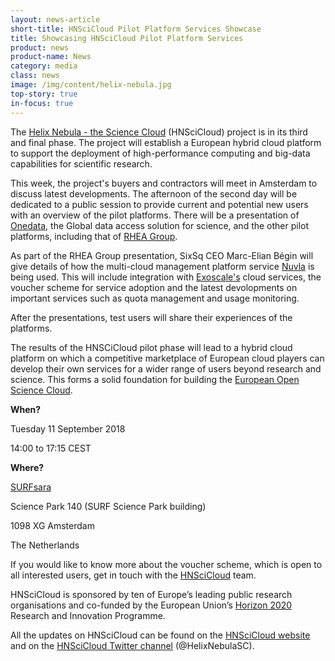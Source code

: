 ```yaml
---
layout: news-article
short-title: HNSciCloud Pilot Platform Services Showcase
title: Showcasing HNSciCloud Pilot Platform Services 
product: news
product-name: News
category: media
class: news
image: /img/content/helix-nebula.jpg
top-story: true
in-focus: true
---
```


The [Helix Nebula - the Science Cloud](http://www.hnscicloud.eu/) (HNSciCloud) project is in its third and final phase. The project will establish a European hybrid cloud platform to support the deployment of high-performance computing and big-data capabilities for scientific research. 

This week, the project's buyers and contractors will meet in Amsterdam to discuss latest developments. The afternoon of the second day will be dedicated to a public session to provide current and potential new users with an overview of the pilot platforms. There will be a presentation of [Onedata](https://onedata.org), the Global data access solution for science, and the other pilot platforms, including that of [RHEA Group](https://www.rheagroup.com/). 
 	
As part of the RHEA Group presentation, SixSq CEO Marc-Elian Bégin will give details of how the multi-cloud management platform service [Nuvla](https://sixsq.com/) is being used. This will include integration with [Exoscale's](https://www.exoscale.com/) cloud services, the voucher scheme for service adoption and the latest devolopments on important services such as quota management and usage monitoring.

After the presentations, test users will share their experiences of the platforms. 

The results of the HNSCiCloud pilot phase will lead to a hybrid cloud platform on which a competitive marketplace of European cloud players can develop their own services for a wider range of users beyond research and science. This forms a solid foundation for building the [European Open Science Cloud](https://ec.europa.eu/research/openscience/index.cfm?pg=open-science-cloud).

**When?**

Tuesday 11 September 2018

14:00 to 17:15 CEST

**Where?**

[SURFsara](https://www.surf.nl/en/about-surf/subsidiaries/surfsara/)

Science Park 140 (SURF Science Park building)

1098 XG Amsterdam 

The Netherlands 

If you would like to know more about the voucher scheme, which is open to all interested users, get in touch with the [HNSciCloud](https://www.hnscicloud.eu/contact-us) team.


HNSciCloud is sponsored by ten of Europe’s leading public research organisations and co-funded by the European Union’s [Horizon 2020](https://ec.europa.eu/programmes/horizon2020/) Research and Innovation Programme. 

All the updates on HNSciCloud can be found on the [HNSciCloud website](http://www.hnscicloud.eu/) and on the [HNSciCloud Twitter channel](https://twitter.com/HelixNebulaSC) (@HelixNebulaSC).

